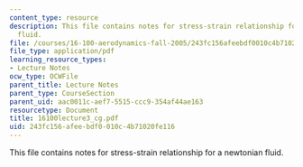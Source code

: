 ```yaml
---
content_type: resource
description: This file contains notes for stress-strain relationship for a newtonian
  fluid.
file: /courses/16-100-aerodynamics-fall-2005/243fc156afeebdf0010c4b71020fe116_16100lecture3_cg.pdf
file_type: application/pdf
learning_resource_types:
- Lecture Notes
ocw_type: OCWFile
parent_title: Lecture Notes
parent_type: CourseSection
parent_uid: aac0011c-aef7-5515-ccc9-354af44ae163
resourcetype: Document
title: 16100lecture3_cg.pdf
uid: 243fc156-afee-bdf0-010c-4b71020fe116
---
```

This file contains notes for stress-strain relationship for a newtonian fluid.

